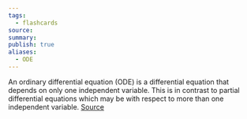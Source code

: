 ```yaml
---
tags:
  - flashcards
source: 
summary: 
publish: true
aliases:
  - ODE
---
```

An ordinary differential equation (ODE) is a differential equation that depends on only one independent variable. This is in contrast to partial differential equations which may be with respect to more than one independent variable. [Source](https://en.wikipedia.org/wiki/Ordinary_differential_equation)